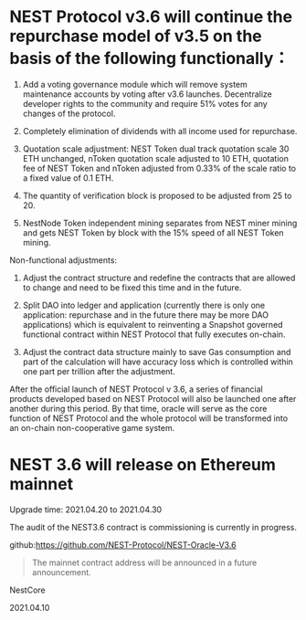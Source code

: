# NEST Protocol v3.6 will continue the repurchase model of v3.5 on the basis of the following functionally：

1. Add a voting governance module which will remove system maintenance accounts by voting after v3.6 launches. Decentralize developer rights to the community and require 51% votes for any changes of the protocol.

2. Completely elimination of dividends with all income used for repurchase.

3. Quotation scale adjustment: NEST Token dual track quotation scale 30 ETH unchanged, nToken quotation scale adjusted to 10 ETH, quotation fee of NEST Token and nToken adjusted from 0.33% of the scale ratio to a fixed value of 0.1 ETH.

4. The quantity of verification block is proposed to be adjusted from 25 to 20.

5. NestNode Token independent mining separates from NEST miner mining and gets NEST Token by block with the 15% speed of all NEST Token mining.

Non-functional adjustments:

1. Adjust the contract structure and redefine the contracts that are allowed to change and need to be fixed this time and in the future.

2. Split DAO into ledger and application (currently there is only one application: repurchase and in the future there may be more DAO applications) which is equivalent to reinventing a Snapshot governed functional contract within NEST Protocol that fully executes on-chain.

3. Adjust the contract data structure mainly to save Gas consumption and part of the calculation will have accuracy loss which is controlled within one part per trillion after the adjustment.

After the official launch of NEST Protocol v 3.6, a series of financial products developed based on NEST Protocol will also be launched one after another during this period. By that time, oracle will serve as the core function of NEST Protocol and the whole protocol will be transformed into an on-chain non-cooperative game system.

# NEST 3.6 will release on Ethereum mainnet

Upgrade time: 2021.04.20 to 2021.04.30

The audit of the NEST3.6 contract is commissioning is currently in progress.


github:https://github.com/NEST-Protocol/NEST-Oracle-V3.6

> The mainnet contract address will be announced in a future announcement.

NestCore

2021.04.10

